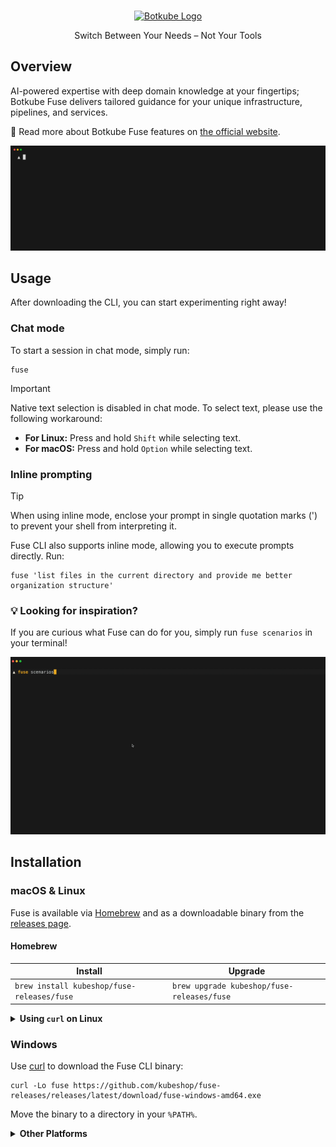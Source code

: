 <br/>
<p align="center">
  <a href="https://botkube.io/fuse">
    <picture>
      <source media="(prefers-color-scheme: dark)" srcset="./docs/assets/fuse-logo-dark.svg">
      <source media="(prefers-color-scheme: light)" srcset="./docs/assets/fuse-logo-light.svg">
      <img alt="Botkube Logo" src="">
    </picture>
  </a>
</p>

<p align="center">
  Switch Between Your Needs – Not Your Tools
</p>
</p>

## Overview

AI-powered expertise with deep domain knowledge at your fingertips; Botkube Fuse delivers tailored guidance for your unique infrastructure, pipelines, and services.

📖 Read more about Botkube Fuse features on [the official website](https://botkube.io/fuse/).

![Using fuse in CLI](docs/assets/prompt.gif)

## Usage

After downloading the CLI, you can start experimenting right away!

### Chat mode

To start a session in chat mode, simply run:

```shell
fuse
```

> [!IMPORTANT]
> Native text selection is disabled in chat mode. To select text, please use the following workaround:
> - **For Linux:** Press and hold `Shift` while selecting text.
> - **For macOS:** Press and hold `Option` while selecting text.

### Inline prompting

> [!TIP]
> When using inline mode, enclose your prompt in single quotation marks (') to prevent your shell from interpreting it.

Fuse CLI also supports inline mode, allowing you to execute prompts directly. Run:

```shell
fuse 'list files in the current directory and provide me better organization structure'
```

### 💡 Looking for inspiration?

If you are curious what Fuse can do for you, simply run `fuse scenarios` in your terminal!

![scenarios.gif](docs/assets/scenarios.gif)

## Installation

### macOS & Linux

Fuse is available via [Homebrew](https://brew.sh) and as a downloadable binary from the [releases page](https://github.com/kubeshop/fuse-releases/releases).

#### Homebrew

| Install                                    | Upgrade                                    |
|--------------------------------------------|--------------------------------------------|
| `brew install kubeshop/fuse-releases/fuse` | `brew upgrade kubeshop/fuse-releases/fuse` |

<details><summary><strong>Using <code>curl</code> on Linux</strong></summary>
<p>


Download the Fuse CLI binary and move it to a directory in your `$PATH`:

```shell
curl -Lo fuse https://github.com/kubeshop/fuse-releases/releases/latest/download/fuse-linux-amd64
chmod +x fuse && mv fuse /usr/local/bin/fuse
```

> [!NOTE]
> You may need to use sudo to run the mv command as it moves the binary file to the `/usr/local/bin/` directory.

</p>
</details> 

### Windows

Use [curl](https://curl.se/windows/) to download the Fuse CLI binary:

```shell
curl -Lo fuse https://github.com/kubeshop/fuse-releases/releases/latest/download/fuse-windows-amd64.exe
```

Move the binary to a directory in your `%PATH%`.

<details><summary><strong>Other Platforms</strong></summary>
<p>


Download the Fuse CLI binary and move it to a directory in your `$PATH`/`%PATH%`:

```shell
export OS=<your-os> # allowed values: darwin, linux, windows
export ARCH=<your-arch> # allowed values: amd64, arm64, armv7
export SUFFIX="" # set to ".exe" if OS is 'windows'
curl -Lo fuse https://github.com/kubeshop/fuse-releases/releases/latest/download/fuse-${OS}-${ARCH}${SUFFIX}
chmod +x fuse && mv fuse /usr/local/bin/fuse
```

</p>
</details> 
